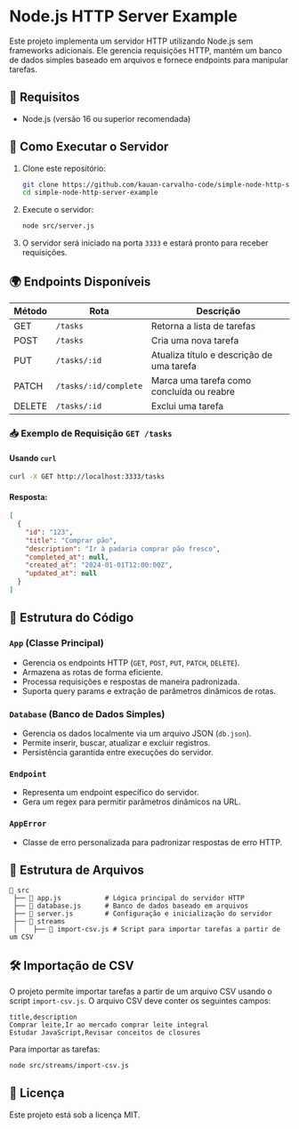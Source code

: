 # Node.js HTTP Server Example

Este projeto implementa um servidor HTTP utilizando Node.js sem frameworks adicionais. Ele gerencia requisições HTTP, mantém um banco de dados simples baseado em arquivos e fornece endpoints para manipular tarefas.

## 📌 Requisitos

- Node.js (versão 16 ou superior recomendada)

## 🚀 Como Executar o Servidor

1. Clone este repositório:
   ```sh
   git clone https://github.com/kauan-carvalho-code/simple-node-http-server-example.git
   cd simple-node-http-server-example
   ```

2. Execute o servidor:
   ```sh
   node src/server.js
   ```

3. O servidor será iniciado na porta `3333` e estará pronto para receber requisições.

## 🌍 Endpoints Disponíveis

| Método | Rota                  | Descrição                                        |
|--------|-----------------------|--------------------------------------------------|
| GET    | `/tasks`              | Retorna a lista de tarefas                      |
| POST   | `/tasks`              | Cria uma nova tarefa                            |
| PUT    | `/tasks/:id`          | Atualiza título e descrição de uma tarefa       |
| PATCH  | `/tasks/:id/complete` | Marca uma tarefa como concluída ou reabre       |
| DELETE | `/tasks/:id`          | Exclui uma tarefa                               |

### 📥 Exemplo de Requisição `GET /tasks`

#### Usando `curl`
```sh
curl -X GET http://localhost:3333/tasks
```

#### Resposta:
```json
[
  {
    "id": "123",
    "title": "Comprar pão",
    "description": "Ir à padaria comprar pão fresco",
    "completed_at": null,
    "created_at": "2024-01-01T12:00:00Z",
    "updated_at": null
  }
]
```

## 🔧 Estrutura do Código

### `App` (Classe Principal)
- Gerencia os endpoints HTTP (`GET`, `POST`, `PUT`, `PATCH`, `DELETE`).
- Armazena as rotas de forma eficiente.
- Processa requisições e respostas de maneira padronizada.
- Suporta query params e extração de parâmetros dinâmicos de rotas.

### `Database` (Banco de Dados Simples)
- Gerencia os dados localmente via um arquivo JSON (`db.json`).
- Permite inserir, buscar, atualizar e excluir registros.
- Persistência garantida entre execuções do servidor.

### `Endpoint`
- Representa um endpoint específico do servidor.
- Gera um regex para permitir parâmetros dinâmicos na URL.

### `AppError`
- Classe de erro personalizada para padronizar respostas de erro HTTP.

## 📂 Estrutura de Arquivos

```
📂 src
 ├── 📄 app.js           # Lógica principal do servidor HTTP
 ├── 📄 database.js      # Banco de dados baseado em arquivos
 ├── 📄 server.js        # Configuração e inicialização do servidor
 ├── 📂 streams
 │    ├── 📄 import-csv.js # Script para importar tarefas a partir de um CSV
```

## 🛠 Importação de CSV

O projeto permite importar tarefas a partir de um arquivo CSV usando o script `import-csv.js`. O arquivo CSV deve conter os seguintes campos:

```
title,description
Comprar leite,Ir ao mercado comprar leite integral
Estudar JavaScript,Revisar conceitos de closures
```

Para importar as tarefas:
```sh
node src/streams/import-csv.js
```

## 📜 Licença

Este projeto está sob a licença MIT.

